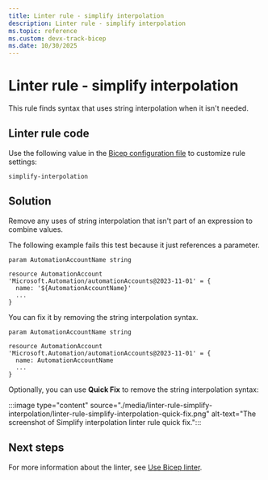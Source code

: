 ```yaml
---
title: Linter rule - simplify interpolation
description: Linter rule - simplify interpolation
ms.topic: reference
ms.custom: devx-track-bicep
ms.date: 10/30/2025
---
```


# Linter rule - simplify interpolation

This rule finds syntax that uses string interpolation when it isn't needed.

## Linter rule code

Use the following value in the [Bicep configuration file](bicep-config-linter.md) to customize rule settings:

`simplify-interpolation`

## Solution

Remove any uses of string interpolation that isn't part of an expression to combine values.

The following example fails this test because it just references a parameter.

```bicep
param AutomationAccountName string

resource AutomationAccount 'Microsoft.Automation/automationAccounts@2023-11-01' = {
  name: '${AutomationAccountName}'
  ...
}
```

You can fix it by removing the string interpolation syntax.

```bicep
param AutomationAccountName string

resource AutomationAccount 'Microsoft.Automation/automationAccounts@2023-11-01' = {
  name: AutomationAccountName
  ...
}
```

Optionally, you can use **Quick Fix** to remove the string interpolation syntax:

:::image type="content" source="./media/linter-rule-simplify-interpolation/linter-rule-simplify-interpolation-quick-fix.png" alt-text="The screenshot of Simplify interpolation linter rule quick fix.":::

## Next steps

For more information about the linter, see [Use Bicep linter](./linter.md).
